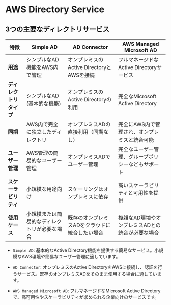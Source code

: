 # AWS Directory Service

## 3つの主要なディレクトリサービス

| 特徴                       | **Simple AD**                                     | **AD Connector**                                | **AWS Managed Microsoft AD**                   |
|----------------------------|-------------------------------------------------|------------------------------------------------|------------------------------------------------|
| **用途**                   | シンプルなAD機能をAWS内で管理                   | オンプレミスのActive DirectoryとAWSを接続     | フルマネージドなActive Directoryサービス     |
| **ディレクトリタイプ**      | シンプルなAD (基本的な機能)                      | オンプレミスのActive Directoryの利用           | 完全なMicrosoft Active Directory              |
| **同期**                   | AWS内で完全に独立したディレクトリ               | オンプレミスADの直接利用（同期なし）            | 完全にAWS内で管理され、オンプレミスと統合可能 |
| **ユーザー管理**            | AWS管理の簡易的なユーザー管理                   | オンプレミスADでユーザー管理                   | 完全なユーザー管理、グループポリシーなどもサポート |
| **スケーラビリティ**         | 小規模な用途向け                                 | スケーリングはオンプレミスに依存                | 高いスケーラビリティと可用性を提供            |
| **使用ケース**              | 小規模または簡易的なディレクトリが必要な場合     | 既存のオンプレミスADをクラウドに統合したい場合 | 複雑なAD環境やオンプレミスADとの統合が必要な場合 |

- `Simple AD`: 基本的なActive Directory機能を提供する簡易なサービス。小規模なAWS環境や簡易なユーザー管理に適しています。

- `AD Connector`: オンプレミスのActive DirectoryをAWSに接続し、認証を行うサービス。既存のオンプレミスADをそのまま使用する場合に適しています。

- `AWS Managed Microsoft AD`: フルマネージドなMicrosoft Active Directoryで、高可用性やスケーラビリティが求められる企業向けのサービスです。
